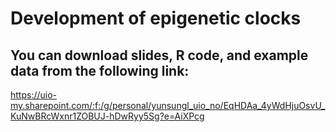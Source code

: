 # Development of epigenetic clocks
## You can download slides, R code, and example data from the following link:
https://uio-my.sharepoint.com/:f:/g/personal/yunsungl_uio_no/EqHDAa_4yWdHjuOsvU_KuNwBRcWxnr1ZOBUJ-hDwRyy5Sg?e=AiXPcg
